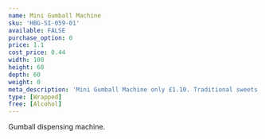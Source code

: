 ```yaml
---
name: Mini Gumball Machine
sku: 'HBG-SI-059-01'
available: FALSE
purchase_option: 0
price: 1.1
cost_price: 0.44
width: 100
height: 60
depth: 60
weight: 0
meta_description: 'Mini Gumball Machine only £1.10. Traditional sweets and more at Humbugs Confectionery Store. Specialists in satisfying your sweet tooth!'
type: [Wrapped]
free: [Alcohol]
---
```

Gumball dispensing machine.